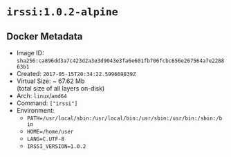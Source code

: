 # `irssi:1.0.2-alpine`

## Docker Metadata

- Image ID: `sha256:ca896dd3a7c423d2a3e3d9043e3fa6e601fb706fcbc656e267564a7e228863b1`
- Created: `2017-05-15T20:34:22.599669839Z`
- Virtual Size: ~ 67.62 Mb  
  (total size of all layers on-disk)
- Arch: `linux`/`amd64`
- Command: `["irssi"]`
- Environment:
  - `PATH=/usr/local/sbin:/usr/local/bin:/usr/sbin:/usr/bin:/sbin:/bin`
  - `HOME=/home/user`
  - `LANG=C.UTF-8`
  - `IRSSI_VERSION=1.0.2`
